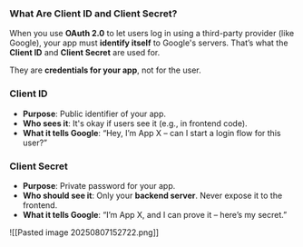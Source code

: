 ### **What Are Client ID and Client Secret?**

When you use **OAuth 2.0** to let users log in using a third-party provider (like Google), your app must **identify itself** to Google's servers. That’s what the **Client ID** and **Client Secret** are used for.

They are **credentials for your app**, not for the user.

### **Client ID**

- **Purpose**: Public identifier of your app.
- **Who sees it**: It's okay if users see it (e.g., in frontend code).
- **What it tells Google**: “Hey, I’m App X – can I start a login flow for this user?”

### **Client Secret**

- **Purpose**: Private password for your app.
- **Who should see it**: Only your **backend server**. Never expose it to the frontend.
- **What it tells Google**: “I’m App X, and I can prove it – here’s my secret.”

![[Pasted image 20250807152722.png]]